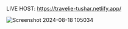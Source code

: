 LIVE HOST: https://travelie-tushar.netlify.app/

![Screenshot 2024-08-18 105034](https://github.com/user-attachments/assets/434478ac-ff31-480f-bf76-4fbb4149f1a7)


